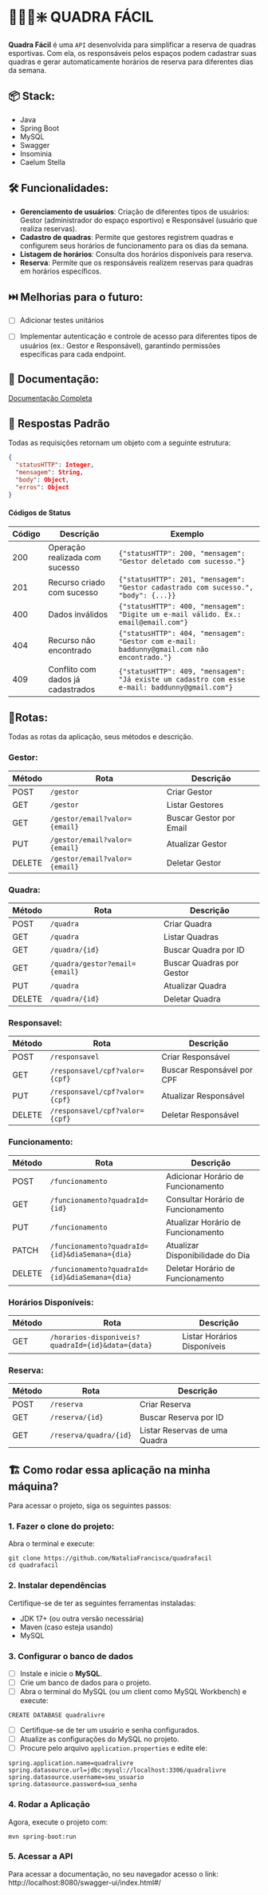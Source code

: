 # 🤾🏽‍♀️❇️ QUADRA FÁCIL

**Quadra Fácil** é uma `API` desenvolvida para simplificar a reserva de quadras esportivas. Com ela, os responsáveis pelos espaços podem cadastrar suas quadras e gerar automaticamente horários de reserva para diferentes dias da semana.

## 📦 Stack:
- Java 
- Spring Boot
- MySQL
- Swagger
- Insominia  
- Caelum Stella
  
## 🛠️ Funcionalidades:
- **Gerenciamento de usuários**: Criação de diferentes tipos de usuários: Gestor (administrador do espaço esportivo) e Responsável (usuário que realiza reservas).
- **Cadastro de quadras**: Permite que gestores registrem quadras e configurem seus horários de funcionamento para os dias da semana.
- **Listagem de horários**: Consulta dos horários disponíveis para reserva. 
- **Reserva**: Permite que os responsáveis realizem reservas para quadras em horários específicos.


## ⏭️ Melhorias para o futuro:
- [ ] Adicionar testes unitários
- [ ] Implementar autenticação e controle de acesso para diferentes tipos de usuários (ex.: Gestor e Responsável), garantindo permissões específicas para cada endpoint.


## 📃 Documentação:

[Documentação Completa](https://nat-francisca.notion.site/doc-API-quadralivre-1c1fdff88f3a8051b227d0f9e8629475)


## 🚩 Respostas Padrão

Todas as requisições retornam um objeto com a seguinte estrutura:

```json
{
  "statusHTTP": Integer,
  "mensagem": String,
  "body": Object,
  "erros": Object
}
```

#### Códigos de Status

| Código | Descrição | Exemplo |
|--------|-----------|---------|
| 200 | Operação realizada com sucesso | `{"statusHTTP": 200, "mensagem": "Gestor deletado com sucesso."}` |
| 201 | Recurso criado com sucesso | `{"statusHTTP": 201, "mensagem": "Gestor cadastrado com sucesso.", "body": {...}}` |
| 400 | Dados inválidos | `{"statusHTTP": 400, "mensagem": "Digite um e-mail válido. Ex.: email@email.com"}` |
| 404 | Recurso não encontrado | `{"statusHTTP": 404, "mensagem": "Gestor com e-mail: baddunny@gmail.com não encontrado."}` |
| 409 | Conflito com dados já cadastrados | `{"statusHTTP": 409, "mensagem": "Já existe um cadastro com esse e-mail: baddunny@gmail.com"}` |


## 🚏Rotas:

Todas as rotas da aplicação, seus métodos e descrição.

### Gestor:

| Método | Rota | Descrição |
|--------|------|-----------|
| POST   | `/gestor` | Criar Gestor |
| GET    | `/gestor` | Listar Gestores |
| GET    | `/gestor/email?valor={email}` | Buscar Gestor por Email |
| PUT    | `/gestor/email?valor={email}` | Atualizar Gestor |
| DELETE | `/gestor/email?valor={email}` | Deletar Gestor |

### Quadra:
| Método | Rota | Descrição |
|--------|------|-----------|
| POST   | `/quadra` | Criar Quadra |
| GET    | `/quadra` | Listar Quadras |
| GET    | `/quadra/{id}` | Buscar Quadra por ID |
| GET    | `/quadra/gestor?email={email}` | Buscar Quadras por Gestor |
| PUT    | `/quadra` | Atualizar Quadra |
| DELETE | `/quadra/{id}` | Deletar Quadra |

### Responsavel:
| Método | Rota | Descrição |
|--------|------|-----------|
| POST   | `/responsavel` | Criar Responsável |
| GET    | `/responsavel/cpf?valor={cpf}` | Buscar Responsável por CPF |
| PUT    | `/responsavel/cpf?valor={cpf}` | Atualizar Responsável |
| DELETE | `/responsavel/cpf?valor={cpf}` | Deletar Responsável |

### Funcionamento:
| Método | Rota | Descrição |
|--------|------|-----------|
| POST   | `/funcionamento` | Adicionar Horário de Funcionamento |
| GET    | `/funcionamento?quadraId={id}` | Consultar Horário de Funcionamento |
| PUT    | `/funcionamento` | Atualizar Horário de Funcionamento |
| PATCH  | `/funcionamento?quadraId={id}&diaSemana={dia}` | Atualizar Disponibilidade do Dia |
| DELETE | `/funcionamento?quadraId={id}&diaSemana={dia}` | Deletar Horário de Funcionamento |

### Horários Disponíveis:
| Método | Rota | Descrição |
|--------|------|-----------|
| GET    | `/horarios-disponiveis?quadraId={id}&data={data}` | Listar Horários Disponíveis |

### Reserva:
| Método | Rota | Descrição |
|--------|------|-----------|
| POST   | `/reserva` | Criar Reserva |
| GET    | `/reserva/{id}` | Buscar Reserva por ID |
| GET    | `/reserva/quadra/{id}` | Listar Reservas de uma Quadra |



## 🏗️ Como rodar essa aplicação na minha máquina?

Para acessar o projeto, siga os seguintes passos:

### 1. Fazer o clone do projeto:
Abra o terminal e execute:
```
git clone https://github.com/NataliaFrancisca/quadrafacil
cd quadrafacil
```

### 2. Instalar dependências
Certifique-se de ter as seguintes ferramentas instaladas:
- JDK 17+ (ou outra versão necessária)
- Maven (caso esteja usando)
- MySQL
  
### 3. Configurar o banco de dados
- [ ] Instale e inicie o **MySQL**.
- [ ] Crie um banco de dados para o projeto. 
- [ ] Abra o terminal do MySQL (ou um client como MySQL Workbench) e execute: 
```
CREATE DATABASE quadralivre
```
- [ ] Certifique-se de ter um usuário e senha configurados.
- [ ] Atualize as configurações do MySQL no projeto. 
- [ ] Procure pelo arquivo `application.properties` e edite ele:
```
spring.application.name=quadralivre
spring.datasource.url=jdbc:mysql://localhost:3306/quadralivre
spring.datasource.username=seu_usuario
spring.datasource.password=sua_senha
```

### 4. Rodar a Aplicação
Agora, execute o projeto com:
```
mvn spring-boot:run
```

### 5. Acessar a API
Para acessar a documentação, no seu navegador acesso o link: http://localhost:8080/swagger-ui/index.html#/
